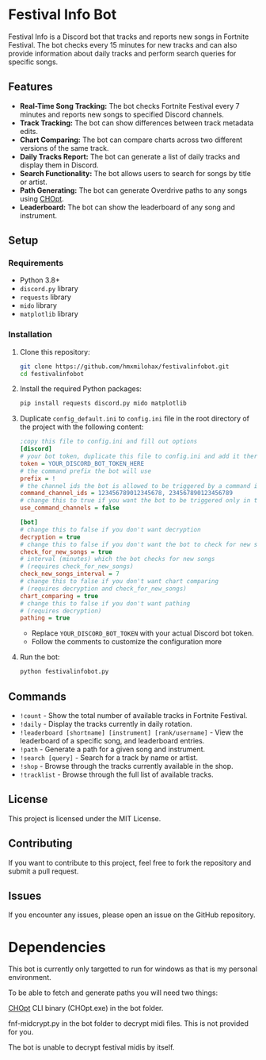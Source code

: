 
# Festival Info Bot

Festival Info is a Discord bot that tracks and reports new songs in Fortnite Festival. The bot checks every 15 minutes for new tracks and can also provide information about daily tracks and perform search queries for specific songs.

## Features

- **Real-Time Song Tracking:** The bot checks Fortnite Festival every 7 minutes and reports new songs to specified Discord channels.
- **Track Tracking:** The bot can show differences between track metadata edits.
- **Chart Comparing:** The bot can compare charts across two different versions of the same track.
- **Daily Tracks Report:** The bot can generate a list of daily tracks and display them in Discord.
- **Search Functionality:** The bot allows users to search for songs by title or artist.
- **Path Generating:** The bot can generate Overdrive paths to any songs using [CHOpt](https://github.com/GenericMadScientist/CHOpt).
- **Leaderboard:** The bot can show the leaderboard of any song and instrument.

## Setup

### Requirements

- Python 3.8+
- `discord.py` library
- `requests` library
- `mido` library
- `matplotlib` library

### Installation

1. Clone this repository:

    ```bash
    git clone https://github.com/hmxmilohax/festivalinfobot.git
    cd festivalinfobot
    ```

2. Install the required Python packages:

    ```bash
    pip install requests discord.py mido matplotlib
    ```

3. Duplicate `config_default.ini` to `config.ini` file in the root directory of the project with the following content:

    ```ini
    ;copy this file to config.ini and fill out options
    [discord]
    # your bot token, duplicate this file to config.ini and add it there
    token = YOUR_DISCORD_BOT_TOKEN_HERE
    # the command prefix the bot will use
    prefix = !
    # the channel ids the bot is allowed to be triggered by a command in
    command_channel_ids = 123456789012345678, 234567890123456789
    # change this to true if you want the bot to be triggered only in the channels above
    use_command_channels = false

    [bot]
    # change this to false if you don't want decryption
    decryption = true
    # change this to false if you don't want the bot to check for new songs
    check_for_new_songs = true
    # interval (minutes) which the bot checks for new songs 
    # (requires check_for_new_songs)
    check_new_songs_interval = 7
    # change this to false if you don't want chart comparing 
    # (requires decryption and check_for_new_songs)
    chart_comparing = true
    # change this to false if you don't want pathing 
    # (requires decryption)
    pathing = true
    ```

   - Replace `YOUR_DISCORD_BOT_TOKEN` with your actual Discord bot token.
   - Follow the comments to customize the configuration more

4. Run the bot:

    ```bash
    python festivalinfobot.py
    ```

## Commands

- `!count` - Show the total number of available tracks in Fortnite Festival.
- `!daily` - Display the tracks currently in daily rotation.
- `!leaderboard [shortname] [instrument] [rank/username]` - View the leaderboard of a specific song, and leaderboard entries.
- `!path` - Generate a path for a given song and instrument.
- `!search [query]` - Search for a track by name or artist.
- `!shop` - Browse through the tracks currently available in the shop.
- `!tracklist` - Browse through the full list of available tracks.

## License

This project is licensed under the MIT License. 

## Contributing

If you want to contribute to this project, feel free to fork the repository and submit a pull request.

## Issues

If you encounter any issues, please open an issue on the GitHub repository.

# Dependencies

This bot is currently only targetted to run for windows as that is my personal environment.

To be able to fetch and generate paths you will need two things:

[CHOpt](https://github.com/GenericMadScientist/CHOpt) CLI binary (CHOpt.exe) in the bot folder.

fnf-midcrypt.py in the bot folder to decrypt midi files. This is not provided for you.

The bot is unable to decrypt festival midis by itself.
